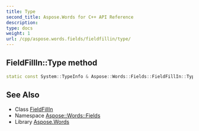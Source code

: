 ```yaml
---
title: Type
second_title: Aspose.Words for C++ API Reference
description: 
type: docs
weight: 1
url: /cpp/aspose.words.fields/fieldfillin/type/
---
```

## FieldFillIn::Type method




```cpp
static const System::TypeInfo & Aspose::Words::Fields::FieldFillIn::Type()
```

## See Also

* Class [FieldFillIn](../)
* Namespace [Aspose::Words::Fields](../../)
* Library [Aspose.Words](../../../)
